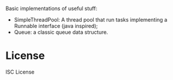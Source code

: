 Basic implementations of useful stuff:
- SimpleThreadPool: A thread pool that run tasks implementing a Runnable interface (java inspired);
- Queue: a classic queue data structure.

# License

ISC License